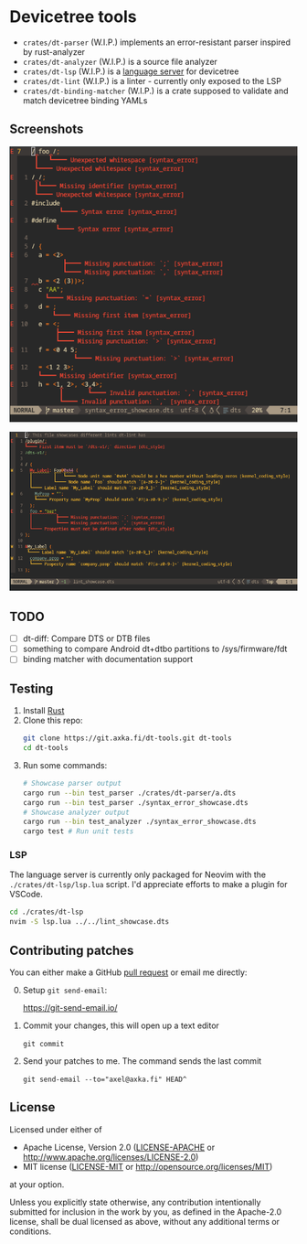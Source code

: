 # Devicetree tools

* `crates/dt-parser` (W.I.P.) implements an error-resistant parser inspired by rust-analyzer
* `crates/dt-analyzer` (W.I.P.) is a source file analyzer
* `crates/dt-lsp` (W.I.P.) is a [language server](https://code.visualstudio.com/api/language-extensions/language-server-extension-guide#why-language-server) for devicetree
* `crates/dt-lint` (W.I.P.) is a linter - currently only exposed to the LSP
* `crates/dt-binding-matcher` (W.I.P.) is a crate supposed to validate and match devicetree binding YAMLs

## Screenshots

![Syntax error resiliency showcase in Neovim](screenshots/syntax_error_showcase.dts.png)

![Lint showcase in Neovim](screenshots/lint_showcase.dts.png)

## TODO

* [ ] dt-diff: Compare DTS or DTB files
* [ ] something to compare Android dt+dtbo partitions to /sys/firmware/fdt
* [ ] binding matcher with documentation support

## Testing

1. Install [Rust](https://www.rust-lang.org/learn/get-started)
2. Clone this repo:
   ```sh
   git clone https://git.axka.fi/dt-tools.git dt-tools
   cd dt-tools
   ```
3. Run some commands:
   ```sh
   # Showcase parser output
   cargo run --bin test_parser ./crates/dt-parser/a.dts
   cargo run --bin test_parser ./syntax_error_showcase.dts
   # Showcase analyzer output
   cargo run --bin test_analyzer ./syntax_error_showcase.dts
   cargo test # Run unit tests
   ```

### LSP

The language server is currently only packaged for Neovim with the `./crates/dt-lsp/lsp.lua` script. I'd appreciate efforts to make a plugin for VSCode.

```sh
cd ./crates/dt-lsp
nvim -S lsp.lua ../../lint_showcase.dts
```

## Contributing patches

You can either make a GitHub [pull request](https://github.com/axelkar/dt-tools/pulls) or email me directly:

0. Setup `git send-email`:

   <https://git-send-email.io/>

1. Commit your changes, this will open up a text editor

   `git commit`

2. Send your patches to me. The command sends the last commit

   `git send-email --to="axel@axka.fi" HEAD^`

## License

Licensed under either of

 * Apache License, Version 2.0
   ([LICENSE-APACHE](LICENSE-APACHE) or http://www.apache.org/licenses/LICENSE-2.0)
 * MIT license
   ([LICENSE-MIT](LICENSE-MIT) or http://opensource.org/licenses/MIT)

at your option.


Unless you explicitly state otherwise, any contribution intentionally submitted
for inclusion in the work by you, as defined in the Apache-2.0 license, shall be
dual licensed as above, without any additional terms or conditions.

